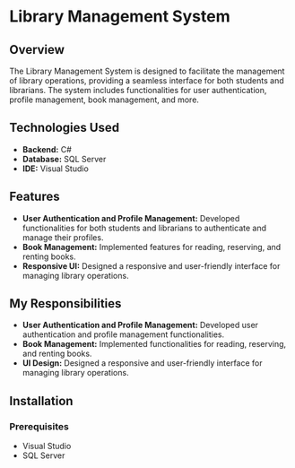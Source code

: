 # Library Management System

## Overview
The Library Management System is designed to facilitate the management of library operations, providing a seamless interface for both students and librarians. The system includes functionalities for user authentication, profile management, book management, and more.

## Technologies Used
- **Backend:** C#
- **Database:** SQL Server
- **IDE:** Visual Studio

## Features
- **User Authentication and Profile Management:** Developed functionalities for both students and librarians to authenticate and manage their profiles.
- **Book Management:** Implemented features for reading, reserving, and renting books.
- **Responsive UI:** Designed a responsive and user-friendly interface for managing library operations.

## My Responsibilities
- **User Authentication and Profile Management:** Developed user authentication and profile management functionalities.
- **Book Management:** Implemented functionalities for reading, reserving, and renting books.
- **UI Design:** Designed a responsive and user-friendly interface for managing library operations.

## Installation

### Prerequisites
- Visual Studio
- SQL Server
<!---
### Steps
1. **Clone the repository:**
   ```bash
   git clone https://github.com/yourusername/library-management-system.git
   cd library-management-system
   ```

2. **Open in Visual Studio:**
   - Open the solution file (`.sln`) in Visual Studio.

3. **Set up the database:**
   - Ensure SQL Server is running.
   - Update the connection string in the `appsettings.json` file with your SQL Server credentials.
     ```json
     {
       "ConnectionStrings": {
         "DefaultConnection": "Server=your_server;Database=library_db;User Id=your_username;Password=your_password;"
       }
     }
     ```

4. **Run the application:**
   - Build and run the application in Visual Studio.
   - The application should start and connect to the specified SQL Server database.

## Usage
- Access the application through the URL provided by Visual Studio after running the project.

## Contribution
Feel free to contribute to the project by opening issues or submitting pull requests.

## License
This project is licensed under the MIT License. See the [LICENSE](LICENSE) file for details.

## Contact
For any questions or inquiries, please contact [your email].

---

Feel free to customize the content further to match your specific details and preferences.
